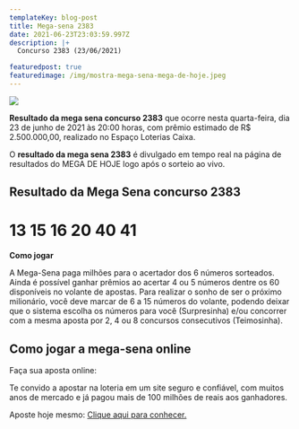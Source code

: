 ```yaml
---
templateKey: blog-post
title: Mega-sena 2383
date: 2021-06-23T23:03:59.997Z
description: |+
  Concurso 2383 (23/06/2021)

featuredpost: true
featuredimage: /img/mostra-mega-sena-mega-de-hoje.jpeg
---
```

![](/img/mostra-mega-sena-mega-de-hoje.jpeg)

**Resultado da mega sena concurso 2383** que ocorre nesta quarta-feira, dia 23 de junho de 2021 às 20:00 horas, com prêmio estimado de R$ 2.500.000,00, realizado no Espaço Loterias Caixa.

O **resultado da mega sena 2383** é divulgado em tempo real na página de resultados do MEGA DE HOJE logo após o sorteio ao vivo.

## Resultado da Mega Sena concurso 2383

# 13   15   16   20   40   41

**Como jogar**

A Mega-Sena paga milhões para o acertador dos 6 números sorteados. Ainda é possível ganhar prêmios ao acertar 4 ou 5 números dentre os 60 disponíveis no volante de apostas. Para realizar o sonho de ser o próximo milionário, você deve marcar de 6 a 15 números do volante, podendo deixar que o sistema escolha os números para você (Surpresinha) e/ou concorrer com a mesma aposta por 2, 4 ou 8 concursos consecutivos (Teimosinha).

## **Como jogar a mega-sena online**

Faça sua aposta online:

Te convido a apostar na loteria em um site seguro e confiável, com muitos anos de mercado e já pagou mais de 100 milhões de reais aos ganhadores.

Aposte hoje mesmo: [Clique aqui para conhecer.](http://bit.ly/aposte-online)